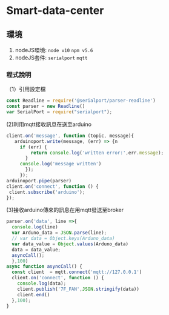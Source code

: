 # Smart-data-center

## 環境
1. nodeJS環境:
`node v10`
`npm v5.6`
2. nodeJS套件:
`serialport`
 `mqtt`
### 程式說明
（1）引用設定檔
 ```javascript
 const Readline = require('@serialport/parser-readline')
 const parser = new Readline()
 var SerialPort = require("serialport"); 
 ```
 (2)利用mqtt接收訊息在送至arduino
 ```javascript
 client.on('message', function (topic, message){
    arduinoport.write(message, (err) => {n
      if (err) {
          return console.log('written error:',err.message);
        }
      console.log('message written')
        });
      });
arduinoport.pipe(parser)
client.on('connect', function () {
  client.subscribe('arduino');
}); 
```
 (3)接收arduino傳來的訊息在用mqtt發送至broker
```javascript
parser.on('data', line =>{
  console.log(line)
  var Arduno_data = JSON.parse(line);
  // var data = Object.keys(Arduno_data) 
  var data_value = Object.values(Arduno_data)
  data = data_value;
  asyncCall();
  },100)
async function asyncCall() {
  const client  = mqtt.connect('mqtt://127.0.0.1')
  client.on('connect', function () {
    console.log(data);
    client.publish('7F_FAN',JSON.stringify(data))
    client.end()
  },100); 
} 
```
